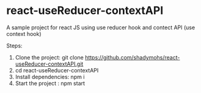 # react-useReducer-contextAPI
A sample project for react JS using use reducer hook and contect API (use context hook)

Steps:

1. Clone the project: git clone https://github.com/shadymohs/react-useReducer-contextAPI.git
2. cd react-useReducer-contextAPI
3. Install dependencies: npm i
4. Start the project : npm start